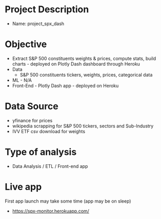 # Project Description
- Name: project_spx_dash
# Objective
- Extract S&P 500 constituents weights & prices, compute stats, build charts - deployed on Plotly Dash dashboard through Heroku 
- Data
  * S&P 500 constituents tickers, weights, prices, categorical data
- ML - N/A
- Front-End - Plotly Dash app - deployed on Heroku
# Data Source
- yfinance for prices
- wikipedia scrapping for S&P 500 tickers, sectors and Sub-Industry
- IVV ETF csv download for weights
# Type of analysis
- Data Analysis / ETL / Front-end app
# Live app
First app launch may take some time (app may be on sleep)
- https://spx-monitor.herokuapp.com/

